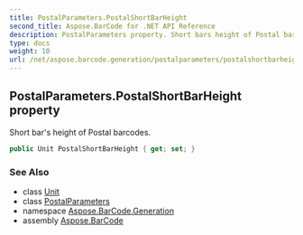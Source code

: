 ```yaml
---
title: PostalParameters.PostalShortBarHeight
second_title: Aspose.BarCode for .NET API Reference
description: PostalParameters property. Short bars height of Postal barcodes
type: docs
weight: 10
url: /net/aspose.barcode.generation/postalparameters/postalshortbarheight/
---
```

## PostalParameters.PostalShortBarHeight property

Short bar's height of Postal barcodes.

```csharp
public Unit PostalShortBarHeight { get; set; }
```

### See Also

* class [Unit](../../unit/)
* class [PostalParameters](../)
* namespace [Aspose.BarCode.Generation](../../postalparameters/)
* assembly [Aspose.BarCode](../../../)


